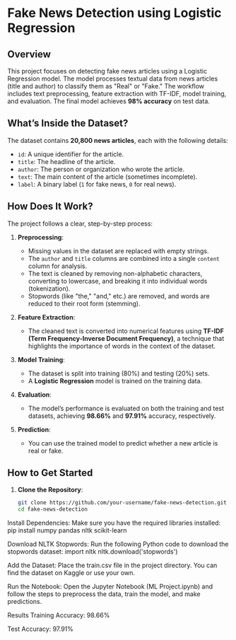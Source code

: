 # Fake News Detection using Logistic Regression

## Overview
This project focuses on detecting fake news articles using a Logistic Regression model. The model processes textual data from news articles (title and author) to classify them as "Real" or "Fake." The workflow includes text preprocessing, feature extraction with TF-IDF, model training, and evaluation. The final model achieves **98% accuracy** on test data.

## What’s Inside the Dataset?
The dataset contains **20,800 news articles**, each with the following details:
- `id`: A unique identifier for the article.
- `title`: The headline of the article.
- `author`: The person or organization who wrote the article.
- `text`: The main content of the article (sometimes incomplete).
- `label`: A binary label (`1` for fake news, `0` for real news).

## How Does It Work?
The project follows a clear, step-by-step process:
1. **Preprocessing**:
   - Missing values in the dataset are replaced with empty strings.
   - The `author` and `title` columns are combined into a single `content` column for analysis.
   - The text is cleaned by removing non-alphabetic characters, converting to lowercase, and breaking it into individual words (tokenization).
   - Stopwords (like "the," "and," etc.) are removed, and words are reduced to their root form (stemming).

2. **Feature Extraction**:
   - The cleaned text is converted into numerical features using **TF-IDF (Term Frequency-Inverse Document Frequency)**, a technique that highlights the importance of words in the context of the dataset.

3. **Model Training**:
   - The dataset is split into training (80%) and testing (20%) sets.
   - A **Logistic Regression** model is trained on the training data.

4. **Evaluation**:
   - The model’s performance is evaluated on both the training and test datasets, achieving **98.66%** and **97.91%** accuracy, respectively.

5. **Prediction**:
   - You can use the trained model to predict whether a new article is real or fake.

## How to Get Started
1. **Clone the Repository**:
   ```bash
   git clone https://github.com/your-username/fake-news-detection.git
   cd fake-news-detection
   
Install Dependencies:
Make sure you have the required libraries installed:
pip install numpy pandas nltk scikit-learn

Download NLTK Stopwords:
Run the following Python code to download the stopwords dataset:
import nltk
nltk.download('stopwords')

Add the Dataset:
Place the train.csv file in the project directory. You can find the dataset on Kaggle or use your own.

Run the Notebook:
Open the Jupyter Notebook (ML Project.ipynb) and follow the steps to preprocess the data, train the model, and make predictions.

Results
Training Accuracy: 98.66%

Test Accuracy: 97.91%
